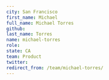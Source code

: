 ```yaml
---
city: San Francisco
first_name: Michael
full_name: Michael Torres
github: 
last_name: Torres
name: michael-torres
role: 
state: CA
team: Product
twitter: 
redirect_from: /team/michael-torres/
---
```

